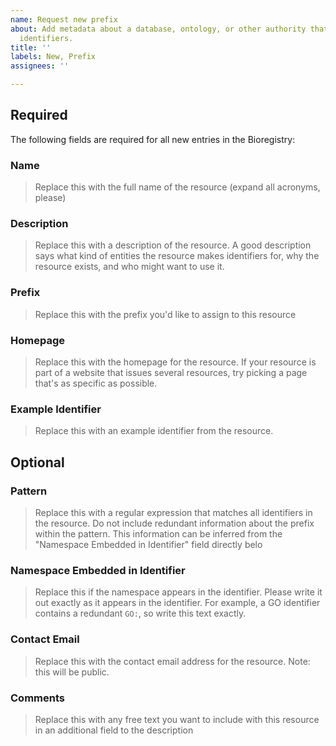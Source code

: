 ```yaml
---
name: Request new prefix
about: Add metadata about a database, ontology, or other authority that issues stable
  identifiers.
title: ''
labels: New, Prefix
assignees: ''

---
```


## Required

The following fields are required for all new entries in the Bioregistry:

### Name

> Replace this with the full name of the resource (expand all acronyms, please)

### Description

> Replace this with a description of the resource. A good description says what kind of entities the resource makes identifiers for, why the resource exists, and who might want to use it.

### Prefix

> Replace this with the prefix you'd like to assign to this resource

### Homepage

> Replace this with the homepage for the resource. If your resource is part of a website that issues several resources, try picking a page that's as specific as possible.

### Example Identifier

> Replace this with an example identifier from the resource.

## Optional

### Pattern

> Replace this with a regular expression that matches all identifiers in the resource. Do not include redundant information about the prefix within the pattern. This information can be inferred from the "Namespace Embedded in Identifier" field directly belo

### Namespace Embedded in Identifier

> Replace this if the namespace appears in the identifier. Please write it out exactly as it appears in the identifier. For example, a GO identifier contains a redundant `GO:`, so write this text exactly.

### Contact Email

> Replace this with the contact email address for the resource. Note: this will be public.

### Comments

> Replace this with any free text you want to include with this resource in an additional field to the description
